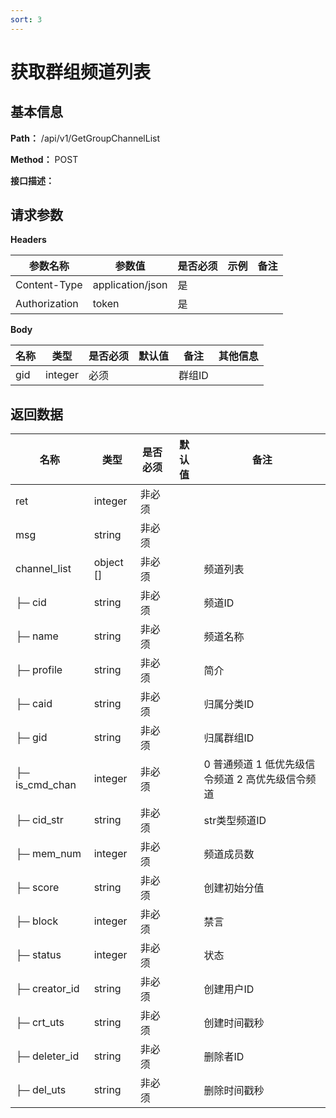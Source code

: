 ```yaml
---
sort: 3
---
```


# 获取群组频道列表

## 基本信息

**Path：** /api/v1/GetGroupChannelList

**Method：** POST

**接口描述：**


## 请求参数
**Headers**

| 参数名称          | 参数值              | 是否必须 | 示例 | 备注 |
|---------------|------------------|------|----|----|
| Content-Type  | application/json | 是    |    |    |
| Authorization | token            | 是    |    |    |

**Body**

| 名称  | 类型      | 是否必须 | 默认值 | 备注   | 其他信息 |
|-----|---------|------|-----|------|------|
| gid | integer | 必须   |     | 群组ID |      |

## 返回数据

| 名称             | 类型        | 是否必须 | 默认值 | 备注                           |
|----------------|-----------|------|-----|------------------------------|
| ret            | integer   | 非必须  |     |                              |
| msg            | string    | 非必须  |     |                              |
| channel_list   | object [] | 非必须  |     | 频道列表                         |
| ├─ cid         | string    | 非必须  |     | 频道ID                         |
| ├─ name        | string    | 非必须  |     | 频道名称                         |
| ├─ profile     | string    | 非必须  |     | 简介                           |
| ├─ caid        | string    | 非必须  |     | 归属分类ID                       |
| ├─ gid         | string    | 非必须  |     | 归属群组ID                       |
| ├─ is_cmd_chan | integer   | 非必须  |     | 0 普通频道 1 低优先级信令频道 2 高优先级信令频道 |
| ├─ cid_str     | string    | 非必须  |     | str类型频道ID                    |
| ├─ mem_num     | integer   | 非必须  |     | 频道成员数                        |
| ├─ score       | string    | 非必须  |     | 创建初始分值                       |
| ├─ block       | integer   | 非必须  |     | 禁言                           |
| ├─ status      | integer   | 非必须  |     | 状态                           |
| ├─ creator_id  | string    | 非必须  |     | 创建用户ID                       |
| ├─ crt_uts     | string    | 非必须  |     | 创建时间戳秒                       |
| ├─ deleter_id  | string    | 非必须  |     | 删除者ID                        |
| ├─ del_uts     | string    | 非必须  |     | 删除时间戳秒                       |
